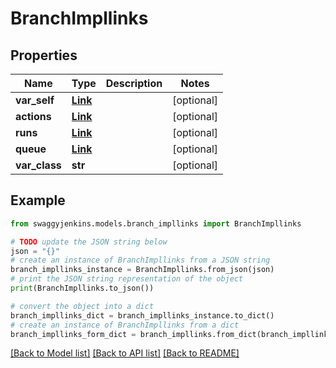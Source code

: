 # BranchImpllinks


## Properties

Name | Type | Description | Notes
------------ | ------------- | ------------- | -------------
**var_self** | [**Link**](Link.md) |  | [optional] 
**actions** | [**Link**](Link.md) |  | [optional] 
**runs** | [**Link**](Link.md) |  | [optional] 
**queue** | [**Link**](Link.md) |  | [optional] 
**var_class** | **str** |  | [optional] 

## Example

```python
from swaggyjenkins.models.branch_impllinks import BranchImpllinks

# TODO update the JSON string below
json = "{}"
# create an instance of BranchImpllinks from a JSON string
branch_impllinks_instance = BranchImpllinks.from_json(json)
# print the JSON string representation of the object
print(BranchImpllinks.to_json())

# convert the object into a dict
branch_impllinks_dict = branch_impllinks_instance.to_dict()
# create an instance of BranchImpllinks from a dict
branch_impllinks_form_dict = branch_impllinks.from_dict(branch_impllinks_dict)
```
[[Back to Model list]](../README.md#documentation-for-models) [[Back to API list]](../README.md#documentation-for-api-endpoints) [[Back to README]](../README.md)


